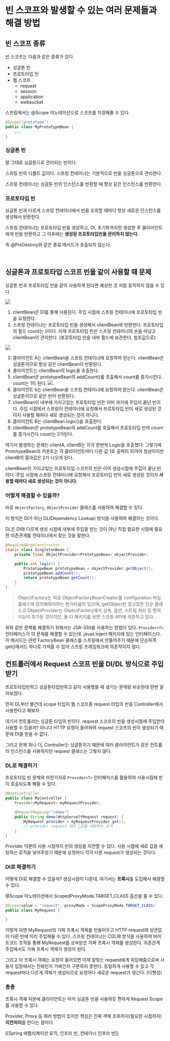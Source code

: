 # 빈 스코프와 발생할 수 있는 여러 문제들과 해결 방법


## 빈 스코프 종류

빈 스코프는 다음과 같은 종류가 있다.
- 싱글톤 빈
- 프로토타입 빈
- 웹 스코프
	- request
	- session
	- application
	- websocket 

스프링에서는 @Scope 어노테이션으로 스코프를 지정해줄 수 있다.

```java
@Scope("prototype")
public class MyPrototypeBean {
	...
}
```



### 싱글톤 빈
말 그대로 싱글톤으로 관리되는 빈이다.

스프링 빈의 디폴트 값이다. 스프링 컨테이너는 기본적으로 빈을 싱글톤으로 관리한다.

스프링 컨테이너는 싱글톤 빈의 인스턴스를 반환할 때 항상 같은 인스턴스를 반환한다.



### 프로토타입 빈
싱글톤 빈과 다르게 스프링 컨테이너에서 빈을 조회할 때마다 항상 새로운 인스턴스를 생성해서 반환한다.

스프링 컨테이너는 프로토타입 빈을 생성하고, DI, 초기화까지만 생성한 후 클라이언트에게 빈을 반환하고 그 이후에는 **생성된 프로토타입빈을 관리하지 않는다.**

즉 @PreDestroy와 같은 종료 메서드가 호출되지 않는다.

<br>

## 싱글톤과 프로토타입 스코프 빈을 같이 사용할 때 문제

싱글톤 빈과 프로토타입 빈을 같이 사용하게 된다면 예상한 것 처럼 동작하지 않을 수 있다

![](https://img1.daumcdn.net/thumb/R1280x0/?scode=mtistory2&fname=https%3A%2F%2Fblog.kakaocdn.net%2Fdn%2FbVMTvI%2FbtrosV10NmS%2F7Q5Mn8y6h1JiCZqpSvrrYk%2Fimg.png)

1. clientBean은 DI를 통해 사용된다. 주입 시점에 스프링 컨테이너에 프로토타입 빈을 요청한다.
2. 스프링 컨테이너는 프로토타입 빈을 생성해서 clientBean에 반환한다. 프로토타입의 필드 count는 0이다. 이제 프로토타입 빈은 스프링 컨테이너의 손을 떠났고 clientBean이 관리한다. (포로토타입 빈을 내부 필드에 보관한다, 참조값으로)

![](https://img1.daumcdn.net/thumb/R1280x0/?scode=mtistory2&fname=https%3A%2F%2Fblog.kakaocdn.net%2Fdn%2FRCZpH%2FbtronJvaOpV%2FD6PCZ0yakVsx55ZzHSEBXK%2Fimg.png)

3. 클라이언트 A는 clientBean을 스프링 컨테이너에 요청하여 받는다. clientBean은 싱글톤이므로 항상 같은 clientBean이 반환된다.
4. 클라이언트는 clientBean의 logic을 호출한다.
5. clientBean은 prototypeBean의 addCount()를 호출해서 count를 증가시킨다. count는 1이 된다.
![](https://img1.daumcdn.net/thumb/R1280x0/?scode=mtistory2&fname=https%3A%2F%2Fblog.kakaocdn.net%2Fdn%2Fl1mTK%2FbtrokqXcP2O%2FOvhG1Yg6XFqXynZbRngcQk%2Fimg.png)
6. 클라이언트 b는 clientBean을 스프링 컨테이너에 요청하여 받는다. clientBean은 싱글톤이므로 같은 빈이 반환된다.
7. clientBean이 내부에 가지고있는 프로토타입 빈은 이미 과거에 주입이 끝난 빈이다. 주입 시점에서 스프링이 컨테이너에 요청해서 프로토타입 빈이 새로 생성된 것이지 사용할 때마다 새로 생성되는 것이 아니다.
8. 클라이언트 B는 clientBean.logic()을 호출한다.
9. clientBean은 prototypeBean의 addCount를 호출해서 프로토타입 빈의 count를 증가시킨다 count는 2가된다.

여기서 발생하는 문제는 clientA, clientB는 각각 한번씩 Logic을 호출했다. 그렇기에 PrototypeBean의 카운트는 각 클라이언트마다 다른 값 1로 출력이 되어야 정상이지만 clientB의 결과값은 2가 나오게 된다.

clientBean이 가지고있는 프로토타입 스코프의 빈은 이미 생성시점에 주입이 끝난 빈이다. 주입 시점에 스프링 컨테이너에 요청해서 프로토타입 빈이 새로 생성된 것이지 **사용할 때마다 새로 생성되는 것이 아니다.**


### 어떻게 해결할 수 있을까?
바로 `ObjectFactory`, `ObjectProvider` 클래스를 사용하여 해결할 수 있다.

이 방식은 DI가 아닌 DL(Dependency Lookup) 방식을 사용하여 해결하는 것이다.

DL은 DI와 다르게 생성 시점에 내부에 주입을 받는 것이 아닌 직접 필요한 시점에 필요한 의존관계를 컨테이너에서 찾는 것을 말한다.

```java
@RequiredArgsConstructor
static class SingletonBean {
	private final ObjectProvider<PrototypeBean> objectProvider;

	public int logic() {
		PrototypeBean prototypeBean = objectProvider.getObject();
		prototypeBean.addCount();
		return prototypeBean.getCount();
	}
}
```

> ObjectFactory는 따로 ObjectFactoryBeanCreator를 configuration 파일, 클래스에 정의해줘야하는 번거러움이 있으며, getObject만 갖고있든 단순 클래스고 ObjectProvider는 ObjectFactory에서 상속, 옵션, 스트림 처리 등 편의 기능이 추가된 것이지만, 둘 다 패키지를 보면 스프링 API에 의존하고 있다.

위와 같은 문제를 해결하기 위해서는 JSR-330을 사용하는 방법이 있다.
`Provider<T>` 인터페이스가 이 문제를 해결할 수 있는데. javax.inject 패키지에 있는 인터페이스다. 이 메서드는 관련 FactoryBean 클래스를 스프링에서 만들어주기 때문에 단순하게 get()메서드 하나로 가져올 수 있어 스프링 프레임워크에 의존적이지 않다.


## 컨트롤러에서 Request 스코프 빈을 DI/DL 방식으로 주입받기

프로토타입빈하고 싱글톤타입빈하고 같이 사용했을 때 생기는 문제랑 비슷한데 한번 알아보겠다.

먼저 DL부터 볼건데 scope 타입이 웹 스코프중 request 타입의 빈을 Controller에서 사용한다고 해보자 

여기서 컨트롤러는 싱글톤 타입의 빈이다. request 스코프의 빈을 생성시점에 주입받아 사용할 수 있을까? 아니다 HTTP 요청이 들어와야 request 스코프의 빈이 생성되기 때문에 DI를 받을 수 없다.

그리고 문제 하나 더, Controller는 싱글톤이기 때문에 여러 클라이언트가 같은 컨트롤러 인스턴스를 사용하지만 request 클래스는 그렇지 않다.

### DL로 해결하기
프로토타입 빈 문제와 마찬가지로 `Provider<T>` 인터페이스를 활용하여 사용시점에 빈이 호출되도록 해줄 수 있다.

```java
@RestController
public class MyController {
	Provider<MyRequest> myRequestProvider;

	@RequestMapping("/demo")
	public String demo(HttpServeltRequest request) {
		MyRequest provider = myRequestProvider.get();
		// provider request 새로 값을 세팅하는 로직
	}
}

```

Provider 덕분의 사용 시점까지 빈의 생성을 지연할 수 있다. 사용 시점에 새로 값을 세팅하는 로직을 넣어주었기 때문에 요청마다 각각 다른 request가 생성되는 것이다.

### DI로 해결하기
어떻게 DI로 해결할 수 있을까? 생성시점이 다른데, 여기서는 **프록시**를 도입해서 해결할 수 있다.

@Scope 어노테이션에서 ScopedProxyMode.TARGET_CLASS 옵션을 줄 수 있다.

```java
@Scope(value = "request", proxyMode = ScopeProxyMode.TARGET_CLASS)
public class MyRequest {

}
```


이렇게 되면 MyRequest의 가짜 프록시 객체를 만들어두고 HTTP request와 상관없이 다른 빈에 미리 주입해둘 수 있다. 스프링 컨테이너는 CGLIB 방식을 사용하여 바이트코드 조작을 통해 MyRequest를 상속받은 가짜 프록시 객체를 생성한다. 의존관계 주입에서도 가짜 프록시 객체가 생성이 된다.

그리고 이 프록시 객체는 요청이 들어오면 이제 알맞는 request에게 위임해줌으로써 사용자 입장에서는 진짜인지 가짜인지 구분하지 못한다. 동일하게 사용할 수 있고 각 request마다 다르게 객체가 생성되므로 요청마다 새로운 request가 생긴다. (다형성)


### 총총
프록시 객체 덕분에 클라이언트는 마치 싱글톤 빈을 사용하듯 편하게 Request Scope를 사용할 수 있다.

Provider, Proxy 등 여러 방법이 있지만 핵심은 진짜 객체 조회까지(필요한 시점까지) **지연처리**를 한다는 점이다.

[[Spring 애플리케이션 로직, 인프라 빈, 컨테이너 인프라 빈]]